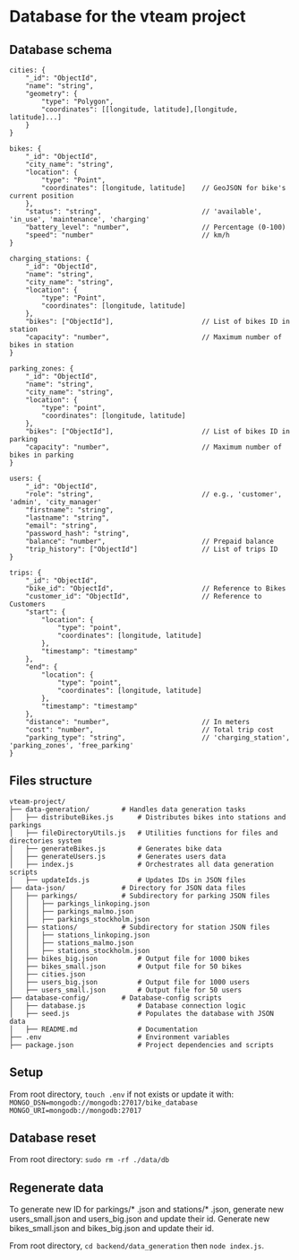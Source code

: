 # Database for the vteam project

## Database schema
	cities: {
		"_id": "ObjectId",
		"name": "string",
		"geometry": {
			"type": "Polygon",
			"coordinates": [[longitude, latitude],[longitude, latitude]...]
		}
	}

	bikes: {
		"_id": "ObjectId",
		"city_name": "string",
		"location": {
			"type": "Point",
			"coordinates": [longitude, latitude]	// GeoJSON for bike's current position
		},                                	
		"status": "string",               			// 'available', 'in_use', 'maintenance', 'charging'
		"battery_level": "number",        			// Percentage (0-100)
		"speed": "number"							// km/h
	}

	charging_stations: {
		"_id": "ObjectId",
		"name": "string",
		"city_name": "string",
		"location": {
			"type": "Point",
			"coordinates": [longitude, latitude]
		},
		"bikes": ["ObjectId"],            			// List of bikes ID in station
		"capacity": "number",             			// Maximum number of bikes in station
	}

	parking_zones: {
		"_id": "ObjectId",
		"name": "string",
		"city_name": "string",
		"location": {
			"type": "point",
			"coordinates": [longitude, latitude]
		},
		"bikes": ["ObjectId"],            			// List of bikes ID in parking
		"capacity": "number",             			// Maximum number of bikes in parking	
	}

	users: {
		"_id": "ObjectId",
		"role": "string",                 			// e.g., 'customer', 'admin', 'city_manager'
		"firstname": "string",
		"lastname": "string",
		"email": "string",
		"password_hash": "string",
		"balance": "number",             			// Prepaid balance
		"trip_history": ["ObjectId"]     			// List of trips ID
	}

	trips: {
		"_id": "ObjectId",
		"bike_id": "ObjectId",            			// Reference to Bikes
		"customer_id": "ObjectId",        			// Reference to Customers
		"start": {
			"location": {
				"type": "point",
				"coordinates": [longitude, latitude]
			},
			"timestamp": "timestamp"
		},
		"end": {
			"location": {
				"type": "point",
				"coordinates": [longitude, latitude]
			},
			"timestamp": "timestamp"
		},
		"distance": "number",             			// In meters
		"cost": "number",                 			// Total trip cost
		"parking_type": "string",         			// 'charging_station', 'parking_zones', 'free_parking'
	}

## Files structure

	vteam-project/
	├── data-generation/        # Handles data generation tasks
	│   ├── distributeBikes.js  	# Distributes bikes into stations and parkings
	│   ├── fileDirectoryUtils.js   # Utilities functions for files and directories system
	│   ├── generateBikes.js    	# Generates bike data
	│   ├── generateUsers.js    	# Generates users data
	│   ├── index.js            	# Orchestrates all data generation scripts
	│   ├── updateIds.js        	# Updates IDs in JSON files
	├── data-json/              # Directory for JSON data files
	│   ├── parkings/           # Subdirectory for parking JSON files
	│   │   ├── parkings_linkoping.json
	│   │   ├── parkings_malmo.json
	│   │   ├── parkings_stockholm.json
	│   ├── stations/           # Subdirectory for station JSON files
	│   │   ├── stations_linkoping.json
	│   │   ├── stations_malmo.json
	│   │   ├── stations_stockholm.json
	│   ├── bikes_big.json      	# Output file for 1000 bikes
	│   ├── bikes_small.json    	# Output file for 50 bikes
	│   ├── cities.json
	│   ├── users_big.json      	# Output file for 1000 users
	│   ├── users_small.json    	# Output file for 50 users
	├── database-config/        # Database-config scripts
	│   ├── database.js      		# Database connection logic
	│   ├── seed.js             	# Populates the database with JSON data
	│   ├── README.md               # Documentation
	├── .env                    	# Environment variables
	├── package.json            	# Project dependencies and scripts

## Setup
From root directory, `touch .env` if not exists or update it with:
`MONGO_DSN=mongodb://mongodb:27017/bike_database`
`MONGO_URI=mongodb://mongodb:27017`

## Database reset
From root directory: `sudo rm -rf ./data/db`

## Regenerate data
To generate new ID for parkings/* .json and stations/* .json, generate new users_small.json and users_big.json and update their id. Generate new bikes_small.json and bikes_big.json and update their id.

From root directory, `cd backend/data_generation` then `node index.js`.